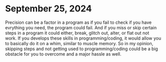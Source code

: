 # September 25, 2024
Precision can be a factor in a program as if you fail to check if you have evrything you need, the program could fail.
And if you miss or skip certain steps in a program it could either, break, glitch out, alter, or flat out not work.
If you develops these skills in programming/coding, it would allow you to basically do it on a whim, similar to muscle memory.
So in my opinion, skipping steps and not getting used to programming/coding could be a big obstacle for you to overcome and a major hassle as well.
